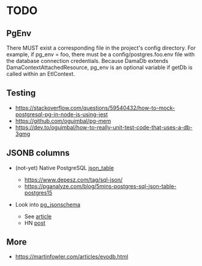 # TODO

## PgEnv

 There MUST exist a corresponding file in the project's config directory. For
 example, if pg_env = foo, there must be a config/postgres.foo.env file with
 the database connection credentials. Because DamaDb extends
 DamaContextAttachedResource, pg_env is an optional variable if getDb is called
 within an EtlContext.

## Testing

* https://stackoverflow.com/questions/59540432/how-to-mock-postgresql-pg-in-node-js-using-jest
* https://github.com/oguimbal/pg-mem
* https://dev.to/oguimbal/how-to-really-unit-test-code-that-uses-a-db-3gmg


## JSONB columns

* (not-yet) Native PostgreSQL [json_table](https://www.depesz.com/2022/04/06/waiting-for-postgresql-15-json_table/)
  * https://www.depesz.com/tag/sql-json/
  * https://pganalyze.com/blog/5mins-postgres-sql-json-table-postgres15


* Look into [pg_jsonschema](https://github.com/supabase/pg_jsonschema)
  * See [article](https://supabase.com/blog/pg-jsonschema-a-postgres-extension-for-json-validation)
  * HN [post](https://news.ycombinator.com/item?id=35258323)

## More

* https://martinfowler.com/articles/evodb.html
